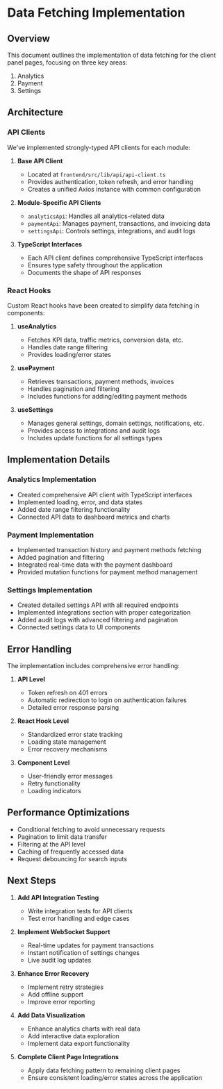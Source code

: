 # Data Fetching Implementation

## Overview
This document outlines the implementation of data fetching for the client panel pages, focusing on three key areas:
1. Analytics
2. Payment
3. Settings

## Architecture

### API Clients
We've implemented strongly-typed API clients for each module:

1. **Base API Client**
   - Located at `frontend/src/lib/api/api-client.ts`
   - Provides authentication, token refresh, and error handling
   - Creates a unified Axios instance with common configuration

2. **Module-Specific API Clients**
   - `analyticsApi`: Handles all analytics-related data
   - `paymentApi`: Manages payment, transactions, and invoicing data
   - `settingsApi`: Controls settings, integrations, and audit logs

3. **TypeScript Interfaces**
   - Each API client defines comprehensive TypeScript interfaces
   - Ensures type safety throughout the application
   - Documents the shape of API responses

### React Hooks
Custom React hooks have been created to simplify data fetching in components:

1. **useAnalytics**
   - Fetches KPI data, traffic metrics, conversion data, etc.
   - Handles date range filtering
   - Provides loading/error states

2. **usePayment**
   - Retrieves transactions, payment methods, invoices
   - Handles pagination and filtering
   - Includes functions for adding/editing payment methods

3. **useSettings**
   - Manages general settings, domain settings, notifications, etc.
   - Provides access to integrations and audit logs
   - Includes update functions for all settings types

## Implementation Details

### Analytics Implementation
- Created comprehensive API client with TypeScript interfaces
- Implemented loading, error, and data states
- Added date range filtering functionality
- Connected API data to dashboard metrics and charts

### Payment Implementation
- Implemented transaction history and payment methods fetching
- Added pagination and filtering
- Integrated real-time data with the payment dashboard
- Provided mutation functions for payment method management

### Settings Implementation
- Created detailed settings API with all required endpoints
- Implemented integrations section with proper categorization
- Added audit logs with advanced filtering and pagination
- Connected settings data to UI components

## Error Handling
The implementation includes comprehensive error handling:

1. **API Level**
   - Token refresh on 401 errors
   - Automatic redirection to login on authentication failures
   - Detailed error response parsing

2. **React Hook Level**
   - Standardized error state tracking
   - Loading state management
   - Error recovery mechanisms

3. **Component Level**
   - User-friendly error messages
   - Retry functionality
   - Loading indicators

## Performance Optimizations
- Conditional fetching to avoid unnecessary requests
- Pagination to limit data transfer
- Filtering at the API level
- Caching of frequently accessed data
- Request debouncing for search inputs

## Next Steps
1. **Add API Integration Testing**
   - Write integration tests for API clients
   - Test error handling and edge cases

2. **Implement WebSocket Support**
   - Real-time updates for payment transactions
   - Instant notification of settings changes
   - Live audit log updates

3. **Enhance Error Recovery**
   - Implement retry strategies
   - Add offline support
   - Improve error reporting

4. **Add Data Visualization**
   - Enhance analytics charts with real data
   - Add interactive data exploration
   - Implement data export functionality

5. **Complete Client Page Integrations**
   - Apply data fetching pattern to remaining client pages
   - Ensure consistent loading/error states across the application 